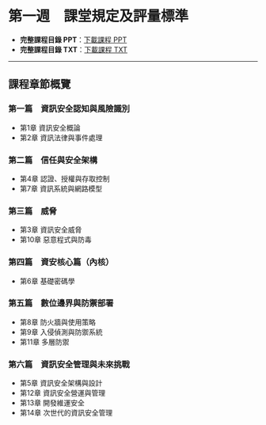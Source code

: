 # 第一週　課堂規定及評量標準

- **完整課程目錄 PPT**：[下載課程 PPT](1-1.課堂規定及評量標準.pptx)  
- **完整課程目錄 TXT**：[下載課程 TXT](課程完整目錄.txt)

---

## 課程章節概覽

### 第一篇　資訊安全認知與風險識別
- 第1章 資訊安全概論
- 第2章 資訊法律與事件處理

### 第二篇　信任與安全架構
- 第4章 認證、授權與存取控制
- 第7章 資訊系統與網路模型

### 第三篇　威脅
- 第3章 資訊安全威脅
- 第10章 惡意程式與防毒

### 第四篇　資安核心篇（內核）
- 第6章 基礎密碼學

### 第五篇　數位邊界與防禦部署
- 第8章 防火牆與使用策略
- 第9章 入侵偵測與防禦系統
- 第11章 多層防禦

### 第六篇　資訊安全管理與未來挑戰
- 第5章 資訊安全架構與設計
- 第12章 資訊安全營運與管理
- 第13章 開發維運安全
- 第14章 次世代的資訊安全管理